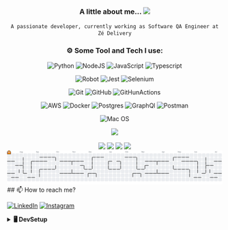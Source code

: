 
<div align="center">

	 	  	  
### A little about me...  <img src="https://media.giphy.com/media/eJjBP5o1N8tR7Hem2g/giphy.gif" width="80"> 
    A passionate developer, currently working as Software QA Engineer at Zé Delivery

###  ⚙️ Some Tool and Tech I use:     
![Python](https://img.shields.io/badge/python-3670A0?style=for-the-badge&logo=python&logoColor=ffdd54)
![NodeJS](https://img.shields.io/badge/node.js-6DA55F?style=for-the-badge&logo=node.js&logoColor=white) 
![JavaScript](https://img.shields.io/badge/javascript-%23323330.svg?style=for-the-badge&logo=javascript&logoColor=%23F7DF1E)
![Typescript](https://img.shields.io/badge/TypeScript-007ACC?style=for-the-badge&logo=typescript&logoColor=white)

![Robot](https://img.shields.io/badge/Robot%20Framework-000000?style=for-the-badge&logo=robot-framework&logoColor=white)
![Jest](https://img.shields.io/badge/Jest-323330?style=for-the-badge&logo=Jest&logoColor=white)
![Selenium](https://img.shields.io/badge/Selenium-43B02A?style=for-the-badge&logo=Selenium&logoColor=white) 

![Git](https://img.shields.io/badge/GIT-E44C30?style=for-the-badge&logo=git&logoColor=white)
![GitHub](https://img.shields.io/badge/GitHub-100000?style=for-the-badge&logo=github&logoColor=white)
![GitHunActions](https://img.shields.io/badge/GitHub_Actions-2088FF?style=for-the-badge&logo=github-actions&logoColor=white) 

![AWS](https://img.shields.io/badge/AWS-%23FF9900.svg?style=for-the-badge&logo=amazon-aws&logoColor=white)
![Docker](https://img.shields.io/badge/docker-%230db7ed.svg?style=for-the-badge&logo=docker&logoColor=white)
![Postgres](https://img.shields.io/badge/postgres-%23316192.svg?style=for-the-badge&logo=postgresql&logoColor=white) 
![GraphQl](https://img.shields.io/badge/GraphQl-E10098?style=for-the-badge&logo=graphql&logoColor=white)
![Postman](https://img.shields.io/badge/Postman-FF6C37?style=for-the-badge&logo=postman&logoColor=white) 

![Mac OS](https://img.shields.io/badge/mac%20os-000000?style=for-the-badge&logo=apple&logoColor=white) 
	
<img src="https://media.giphy.com/media/0TtX2qqpxp3pIafzio/giphy.gif" width="250"></b>	 

<img height="150em" src="https://github-profile-summary-cards.vercel.app/api/cards/profile-details?username=GustavoMachado22&theme=radical"/> 
<img height="150em" src="https://github-readme-stats.vercel.app/api?username=GustavoMachado22&show_icons=true&theme=radical&include_all_commits=true&count_private=false&hide_border=true"/> <img height="150em" src="https://github-readme-stats.vercel.app/api/top-langs/?username=GustavoMachado22&layout=compact&langs_count=7&theme=radical&hide_border=true"/> <img height="150em" src="https://github-readme-streak-stats.herokuapp.com/?user=GustavoMachado22&theme=radical&hide_border=true"/>
</n>
<picture>
  <source media="(prefers-color-scheme: dark)" srcset="https://raw.githubusercontent.com/gustavomachado22/gustavomachado22/output/pacman-contribution-graph-dark.svg">
  <source media="(prefers-color-scheme: light)" srcset="https://raw.githubusercontent.com/gustavomachado22/gustavomachado22/output/pacman-contribution-graph.svg">
  <img alt="pacman contribution graph" src="https://raw.githubusercontent.com/gustavomachado22/gustavomachado22/output/pacman-contribution-graph.svg">
</picture>

</div>
<div align="leaft">
## 📫 How to reach me?


[![LinkedIn](https://img.shields.io/badge/LinkedIn-%230077B5.svg?logo=linkedin&logoColor=white)](https://www.linkedin.com/in/gustavohmachado/)
[![Instagram](https://img.shields.io/badge/Instagram-%23E4405F.svg?logo=Instagram&logoColor=white)](https://www.instagram.com/gustavoaxe/)
	
<details>
  <br />
   <summary><b>🖥️ DevSetup</b></summary>
  	<ul>
  	  <li><b>OS:</b> macOS Monterey 12.1</li>
	  <li><b>Laptop: </b> MacBook Pro (15-inch, 2019)</li>
  	  <li><b>CPU: </b> 2,3 GHz Intel Core i9 8-Core</li>
	    <li><b>GPU: </b> Intel UHD Graphics 630 1536 MB</li>
	    <li><b>RAM:</b> 16 GB 2400 MHz DDR4</li>
	</ul>	
</details>

   
